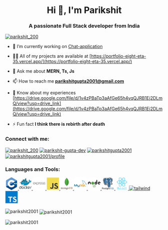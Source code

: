 <h1 align="center">Hi 👋, I'm Parikshit</h1>
<h3 align="center">A passionate Full Stack developer from India</h3>

<p align="left"> <a href="https://twitter.com/parikshit_200" target="blank"><img src="https://img.shields.io/twitter/follow/parikshit_200?logo=twitter&style=for-the-badge" alt="parikshit_200" /></a> </p>

- 🔭 I’m currently working on [Chat-application](https://chat-app-psi-neon.vercel.app/)

- 👨‍💻 All of my projects are available at [https://portfolio-eight-eta-35.vercel.app/](https://portfolio-eight-eta-35.vercel.app/)

- 💬 Ask me about **MERN, Ts, Js**

- 📫 How to reach me **parikshitgupta2001@gmail.com**

- 📄 Know about my experiences [https://drive.google.com/file/d/1v4zPBaTp3aAfGe65h4vqQJRB1Ej2DLmQ/view?usp=drive_link](https://drive.google.com/file/d/1v4zPBaTp3aAfGe65h4vqQJRB1Ej2DLmQ/view?usp=drive_link)

- ⚡ Fun fact **I think there is rebirth after death**

<h3 align="left">Connect with me:</h3>
<p align="left">
<a href="https://twitter.com/parikshit_200" target="blank"><img align="center" src="https://raw.githubusercontent.com/rahuldkjain/github-profile-readme-generator/master/src/images/icons/Social/twitter.svg" alt="parikshit_200" height="30" width="40" /></a>
<a href="https://linkedin.com/in/parikshit-gupta-dev" target="blank"><img align="center" src="https://raw.githubusercontent.com/rahuldkjain/github-profile-readme-generator/master/src/images/icons/Social/linked-in-alt.svg" alt="parikshit-gupta-dev" height="30" width="40" /></a>
<a href="https://www.leetcode.com/parikshitgupta2001" target="blank"><img align="center" src="https://raw.githubusercontent.com/rahuldkjain/github-profile-readme-generator/master/src/images/icons/Social/leet-code.svg" alt="parikshitgupta2001" height="30" width="40" /></a>
<a href="https://auth.geeksforgeeks.org/user/parikshitgupta2001/profile" target="blank"><img align="center" src="https://raw.githubusercontent.com/rahuldkjain/github-profile-readme-generator/master/src/images/icons/Social/geeks-for-geeks.svg" alt="parikshitgupta2001/profile" height="30" width="40" /></a>
</p>

<h3 align="left">Languages and Tools:</h3>
<p align="left"> <a href="https://www.w3schools.com/cpp/" target="_blank" rel="noreferrer"> <img src="https://raw.githubusercontent.com/devicons/devicon/master/icons/cplusplus/cplusplus-original.svg" alt="cplusplus" width="40" height="40"/> </a> <a href="https://www.docker.com/" target="_blank" rel="noreferrer"> <img src="https://raw.githubusercontent.com/devicons/devicon/master/icons/docker/docker-original-wordmark.svg" alt="docker" width="40" height="40"/> </a> <a href="https://expressjs.com" target="_blank" rel="noreferrer"> <img src="https://raw.githubusercontent.com/devicons/devicon/master/icons/express/express-original-wordmark.svg" alt="express" width="40" height="40"/> </a> <a href="https://developer.mozilla.org/en-US/docs/Web/JavaScript" target="_blank" rel="noreferrer"> <img src="https://raw.githubusercontent.com/devicons/devicon/master/icons/javascript/javascript-original.svg" alt="javascript" width="40" height="40"/> </a> <a href="https://www.mongodb.com/" target="_blank" rel="noreferrer"> <img src="https://raw.githubusercontent.com/devicons/devicon/master/icons/mongodb/mongodb-original-wordmark.svg" alt="mongodb" width="40" height="40"/> </a> <a href="https://www.mysql.com/" target="_blank" rel="noreferrer"> <img src="https://raw.githubusercontent.com/devicons/devicon/master/icons/mysql/mysql-original-wordmark.svg" alt="mysql" width="40" height="40"/> </a> <a href="https://nodejs.org" target="_blank" rel="noreferrer"> <img src="https://raw.githubusercontent.com/devicons/devicon/master/icons/nodejs/nodejs-original-wordmark.svg" alt="nodejs" width="40" height="40"/> </a> <a href="https://www.postgresql.org" target="_blank" rel="noreferrer"> <img src="https://raw.githubusercontent.com/devicons/devicon/master/icons/postgresql/postgresql-original-wordmark.svg" alt="postgresql" width="40" height="40"/> </a> <a href="https://reactjs.org/" target="_blank" rel="noreferrer"> <img src="https://raw.githubusercontent.com/devicons/devicon/master/icons/react/react-original-wordmark.svg" alt="react" width="40" height="40"/> </a> <a href="https://tailwindcss.com/" target="_blank" rel="noreferrer"> <img src="https://www.vectorlogo.zone/logos/tailwindcss/tailwindcss-icon.svg" alt="tailwind" width="40" height="40"/> </a> <a href="https://www.typescriptlang.org/" target="_blank" rel="noreferrer"> <img src="https://raw.githubusercontent.com/devicons/devicon/master/icons/typescript/typescript-original.svg" alt="typescript" width="40" height="40"/> </a> </p>

<p><img align="left" src="https://github-readme-stats.vercel.app/api/top-langs?username=parikshit2001&show_icons=true&locale=en&layout=compact" alt="parikshit2001" /></p>

<p>&nbsp;<img align="center" src="https://github-readme-stats.vercel.app/api?username=parikshit2001&show_icons=true&locale=en" alt="parikshit2001" /></p>

<p><img align="center" src="https://github-readme-streak-stats.herokuapp.com/?user=parikshit2001&" alt="parikshit2001" /></p>
